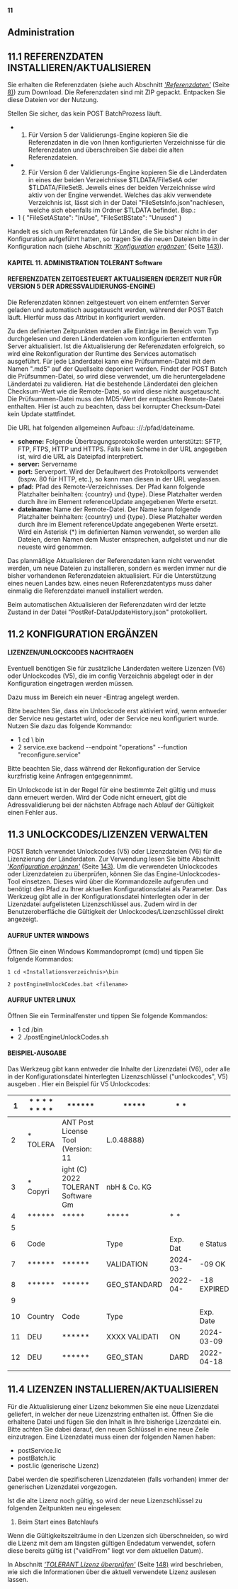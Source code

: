 **11**

## **Administration**

## <span id="page-148-1"></span><span id="page-148-0"></span>**11.1 REFERENZDATEN INSTALLIEREN/AKTUALISIEREN**

Sie erhalten die Referenzdaten (siehe auch Abschnitt *['Referenzdaten'](#page-15-0)* (Seite [8\)](#page-15-0)) zum Download. Die Referenzdaten sind mit ZIP gepackt. Entpacken Sie diese Dateien vor der Nutzung.

Stellen Sie sicher, das kein POST BatchProzess läuft.

- 1. Für Version 5 der Validierungs-Engine kopieren Sie die Referenzdaten in die von Ihnen konfigurierten Verzeichnisse für die Referenzdaten und überschreiben Sie dabei die alten Referenzdateien.
- 2. Für Version 6 der Validierungs-Engine kopieren Sie die Länderdaten in eines der beiden Verzeichnisse \$TLDATA/FileSetA oder \$TLDATA/FileSetB. Jeweils eines der beiden Verzeichnisse wird aktiv von der Engine verwendet. Welches das akiv verwendete Verzeichnis ist, lässt sich in der Datei "FileSetsInfo.json"nachlesen, welche sich ebenfalls im Ordner \$TLDATA befindet. Bsp.:
- 1 { "FileSetAState": "InUse", "FileSetBState": "Unused" }

Handelt es sich um Referenzdaten für Länder, die Sie bisher nicht in der Konfiguration aufgeführt hatten, so tragen Sie die neuen Dateien bitte in der Konfiguration nach (siehe Abschnitt *['Konfiguration](#page-149-0) [ergänzen'](#page-149-0)* (Seite [143\)](#page-149-0)).

#### KAPITEL 11. ADMINISTRATION **TOLERANT** Software

#### REFERENZDATEN ZEITGESTEUERT AKTUALISIEREN (DERZEIT NUR FÜR VERSION 5 DER ADRESSVALIDIERUNGS-ENGINE)

Die Referenzdaten können zeitgesteuert von einem entfernten Server geladen und automatisch ausgetauscht werden, während der POST Batch läuft. Hierfür muss das Attribut <updateRefDataSchedule> in *<postRuntime>* konfiguriert werden.

Zu den definierten Zeitpunkten werden alle Einträge im Bereich *<postRuntime>* vom Typ *<referenceUpdate>* durchgelesen und deren Länderdateien vom konfigurierten entfernten Server aktualisiert. Ist die Aktualisierung der Referenzdaten erfolgreich, so wird eine Rekonfiguration der Runtime des Services automatisch ausgeführt. Für jede Länderdatei kann eine Prüfsummen-Datei mit dem Namen "<Remote-Dateiname>.md5" auf der Quellseite deponiert werden. Findet der POST Batch die Prüfsummen-Datei, so wird diese verwendet, um die heruntergeladene Länderdatei zu validieren. Hat die bestehende Länderdatei den gleichen Checksum-Wert wie die Remote-Datei, so wird diese nicht ausgetauscht. Die Prüfsummen-Datei muss den MD5-Wert der entpackten Remote-Datei enthalten. Hier ist auch zu beachten, dass bei korrupter Checksum-Datei kein Update stattfindet.

Die URL hat folgenden allgemeinen Aufbau: <scheme>://<server>:<port>/pfad/dateiname.

- **scheme:** Folgende Übertragungsprotokolle werden unterstützt: SFTP, FTP, FTPS, HTTP und HTTPS. Falls kein Scheme in der URL angegeben ist, wird die URL als Dateipfad interpretiert.
- **server:** Servername
- **port:** Serverport. Wird der Defaultwert des Protokollports verwendet (bspw. 80 für HTTP, etc.), so kann man diesen in der URL weglassen.
- **pfad:** Pfad des Remote-Verzeichnisses. Der Pfad kann folgende Platzhalter beinhalten: {country} und {type}. Diese Platzhalter werden durch ihre im Element referenceUpdate angegebenen Werte ersetzt.
- **dateiname:** Name der Remote-Datei. Der Name kann folgende Platzhalter beinhalten: {country} und {type}. Diese Platzhalter werden durch ihre im Element referenceUpdate angegebenen Werte ersetzt. Wird ein Asterisk (\*) im definierten Namen verwendet, so werden alle Dateien, deren Namen dem Muster entsprechen, aufgelistet und nur die neueste wird genommen.

Das planmäßige Aktualisieren der Referenzdaten kann nicht verwendet werden, um neue Dateien zu installieren, sondern es werden immer nur die bisher vorhandenen Referenzdateien aktualisiert. Für die Unterstützung eines neuen Landes bzw. eines neuen Referenzdatentyps muss daher einmalig die Referenzdatei manuell installiert werden.

<span id="page-149-0"></span>Beim automatischen Aktualisieren der Referenzdaten wird der letzte Zustand in der Datei "PostRef-DataUpdateHistory.json" protokolliert.

## **11.2 KONFIGURATION ERGÄNZEN**

#### LIZENZEN/UNLOCKCODES NACHTRAGEN

Eventuell benötigen Sie für zusätzliche Länderdaten weitere Lizenzen (V6) oder Unlockcodes (V5), die im config Verzeichnis abgelegt oder in der Konfiguration eingetragen werden müssen.

Dazu muss im Bereich *<postRuntime>* ein neuer *<unlockCode>*-Eintrag angelegt werden.

Bitte beachten Sie, dass ein Unlockcode erst aktiviert wird, wenn entweder der Service neu gestartet wird, oder der Service neu konfiguriert wurde. Nutzen Sie dazu das folgende Kommando:

- 1 cd <Installationsverzeichnis >\ bin
- 2 service.exe backend --endpoint "operations" --function "reconfigure.service"

Bitte beachten Sie, dass während der Rekonfiguration der Service kurzfristig keine Anfragen entgegennimmt.

Ein Unlockcode ist in der Regel für eine bestimmte Zeit gültig und muss dann erneuert werden. Wird der Code nicht erneuert, gibt die Adressvalidierung bei der nächsten Abfrage nach Ablauf der Gültigkeit einen Fehler aus.

## <span id="page-150-0"></span>**11.3 UNLOCKCODES/LIZENZEN VERWALTEN**

POST Batch verwendet Unlockcodes (V5) oder Lizenzdateien (V6) für die Lizenzierung der Länderdaten. Zur Verwendung lesen Sie bitte Abschnitt *['Konfiguration ergänzen'](#page-149-0)* (Seite [143\)](#page-149-0). Um die verwendeten Unlockcodes oder Lizenzdateien zu überprüfen, können Sie das Engine-Unlockcodes-Tool einsetzen. Dieses wird über die Kommandozeile aufgerufen und benötigt den Pfad zu Ihrer aktuellen Konfigurationsdatei als Parameter. Das Werkzeug gibt alle in der Konfigurationsdatei hinterlegten oder in der Lizenzdatei aufgelisteten Lizenzschlüssel aus. Zudem wird in der Benutzeroberfläche die Gültigkeit der Unlockcodes/Lizenzschlüssel direkt angezeigt.

#### AUFRUF UNTER WINDOWS

Öffnen Sie einen Windows Kommandoprompt (cmd) und tippen Sie folgende Kommandos:

```
1 cd <Installationsverzeichnis>\bin
```

```
2 postEngineUnlockCodes.bat <filename>
```

#### AUFRUF UNTER LINUX

Öffnen Sie ein Terminalfenster und tippen Sie folgende Kommandos:

- 1 cd <Installationsverzeichnis>/bin
- 2 ./postEngineUnlockCodes.sh <filename>

#### **BEISPIEL-AUSGABE**

Das Werkzeug gibt kann entweder die Inhalte der Lizenzdatei (V6), oder alle in der Konfigurationsdatei hinterlegten Lizenzschlüssel ("unlockcodes", V5) ausgeben . Hier ein Beispiel für V5 Unlockcodes:

| 1  | * * * * * * * * | ******                             | *****         | * *      |             |         |
|----|-----------------|------------------------------------|---------------|----------|-------------|---------|
| 2  | * TOLERA        | ANT Post License Tool (Version: 11 | L.0.48888)    |          |             |         |
| 3  | * Copyri        | ight (C) 2022 TOLERANT Software Gm | nbH & Co. KG  |          |             |         |
| 4  | ******          | *****                              | *****         | * *      |             |         |
| 5  |                 |                                    |               |          |             |         |
| 6  | Code            |                                    | Туре          | Exp. Dat | e Status    |         |
| 7  | ******          | ******                             | VALIDATION    | 2024-03- | -09 OK      |         |
| 8  | ******          | ******                             | GEO_STANDARD  | 2022-04- | -18 EXPIRED |         |
| 9  |                 |                                    |               |          |             |         |
| 10 | Country         | Code                               | Туре          |          | Exp. Date   | Status  |
| 11 | DEU             | ******                             | XXXX VALIDATI | ON       | 2024-03-09  | OK      |
| 12 | DEU             | ******                             | GEO_STAN      | DARD     | 2022-04-18  | EXPIRED |
|    |                 |                                    |               |          |             |         |

## <span id="page-152-0"></span>**11.4 LIZENZEN INSTALLIEREN/AKTUALISIEREN**

Für die Aktualisierung einer Lizenz bekommen Sie eine neue Lizenzdatei geliefert, in welcher der neue Lizenzstring enthalten ist. Öffnen Sie die erhaltene Datei und fügen Sie den Inhalt in Ihre bisherige Lizenzdatei ein. Bitte achten Sie dabei darauf, den neuen Schlüssel in eine neue Zeile einzutragen. Eine Lizenzdatei muss einen der folgenden Namen haben:

- postService.lic
- postBatch.lic
- post.lic (generische Lizenz)

Dabei werden die spezifischeren Lizenzdateien (falls vorhanden) immer der generischen Lizenzdatei vorgezogen.

Ist die alte Lizenz noch gültig, so wird der neue Lizenzschlüssel zu folgenden Zeitpunkten neu eingelesen:

1. Beim Start eines Batchlaufs

Wenn die Gültigkeitszeiträume in den Lizenzen sich überschneiden, so wird die Lizenz mit dem am längsten gültigen Endedatum verwendet, sofern diese bereits gültig ist ("validFrom" liegt vor dem aktuellen Datum).

In Abschnitt *['TOLERANT Lizenz überprüfen'](#page-155-0)* (Seite [148\)](#page-155-0) wird beschrieben, wie sich die Informationen über die aktuell verwendete Lizenz auslesen lassen.
